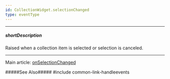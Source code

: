 ```yaml
---
id: CollectionWidget.selectionChanged
type: eventType
---
```

---
##### shortDescription
Raised when a collection item is selected or selection is canceled.

---
Main article: [onSelectionChanged](/api-reference/10%20UI%20Components/CollectionWidget/1%20Configuration/onSelectionChanged.md '{basewidgetpath}/Configuration/#onSelectionChanged')

#####See Also#####
#include common-link-handleevents